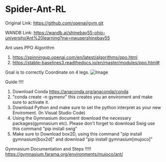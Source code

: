 # Spider-Ant-RL
Original Link: https://github.com/openai/gym.git

WANDB Link: https://wandb.ai/shinebay55-ohio-university/Ant%20learning?nw=nwusershinebay55



Ant uses PPO Algorithm
1. https://spinningup.openai.com/en/latest/algorithms/ppo.html
2. https://stable-baselines3.readthedocs.io/en/master/modules/ppo.html#

Goal is to correctly Coordinate on 4 legs.
![Image](https://github.com/user-attachments/assets/83cb9bd6-e9ac-4c57-9760-7fbf5e72ff7d)

Guide !!!!
1. Download Conda https://anaconda.org/anaconda/conda
2. "conda create -n gymenv" this creates you an enviroment and make sure to activate it.
3. Download Python and make sure to set the python interpret as your new Enviroment. (In Visual Studio Code) 
4. Using the Gymnasium document download the necessary packages(gymnasium etc). Please don't forget to download Swig use this command "pip install swig"
5. Make sure to Download box2D, using this command "pip install gymnasium[box2d]" and download "pip install gymnasium[mujoco]"

Gymnasium Documentation and Steps !!!!!
https://gymnasium.farama.org/environments/mujoco/ant/
